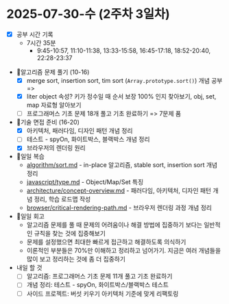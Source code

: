 # 2025-07-30-수 (2주차 3일차)

- [x] 공부 시간 기록
  - 7시간 35분
    - 9:45-10:57, 11:10-11:38, 13:33-15:58, 16:45-17:18, 18:52-20:40, 22:28-23:37
- 🧠알고리즘 문제 풀기 (10-16)
  - [x] merge sort, insertion sort, tim sort (`Array.prototype.sort()`) 개념 공부 =>
  - [x] liter object 속성? 키가 정수일 때 순서 보장 100% 인지 찾아보기, obj, set, map 자료형 알아보기
  - [ ] 프로그래머스 기초 문제 18개 풀고 기초 완료하기 => 7문제 품
- 🤝기술 면접 준비 (16-20)
  - [x] 아키텍처, 패러다임, 디자인 패턴 개념 정리
  - [ ] 테스트 - spyOn, 화이트박스, 블랙박스 개념 정리
  - [x] 브라우저의 렌더링 원리
- 🔄일일 복습
  - [algorithm/sort.md](/algorithm/sort.md) - in-place 알고리즘, stable sort, insertion sort 개념 정리
  - [javascript/type.md](/javascript/type.md) - Object/Map/Set 특징
  - [architecture/concept-overview.md](/architecture/concept-overview.md) - 패러다임, 아키텍처, 디자인 패턴 개념 정리, 학습 로드맵 작성
  - [browser/critical-rendering-path.md](/browser/critical-rendering-path.md) - 브라우저 렌더링 과정 개념 정리
- 🔄일일 회고
  - 알고리즘 문제를 풀 때 문제의 어려움이나 해결 방법에 집중하기 보다는 일반적인 규칙을 찾는 것에 집중해보기
  - 문제를 설정했으면 최대한 빠르게 접근하고 해결하도록 의식하기
  - 이론적인 부분들은 70%만 이해하고 정리하고 넘어가기. 지금은 여러 개념들을 많이 보고 정리하는 것에 좀 더 집중하기
- 내일 할 것
  - [ ] 알고리즘: 프로그래머스 기초 문제 11개 풀고 기초 완료하기
  - [ ] 개념 정리: 테스트 - spyOn, 화이트박스/블랙박스 테스트
  - [ ] 사이드 프로젝트: 버섯 키우기 아키텍처 기준에 맞게 리팩토링
